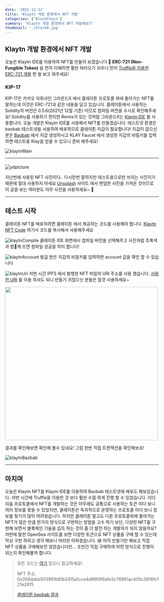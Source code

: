 ```yaml
---
date: '2021-12-12'
title: 'Klaytn 개발 환경에서 NFT 개발'
categories: ['BlockChain']
summary: 'Klaytn 개발 환경에서 NFT 개발해보기'
thumbnail: './block8.jpg'
---
```


## Klaytn 개발 환경에서 NFT 개발

오늘은 Klaytn IDE를 이용하여 NFT를 만들어 보겠습니다 🙂
**ERC-721 (Non-Fungible Token)** 을 먼저 이해하면 훨씬 따라오기 쉬우니 먼저 [Truffle을 이용한 ERC-721 개발](https://ysonbrian.github.io/blockchain7/) 편 을 보고 와주세요!

### KIP-17

KIP-17은 카카오 자회사인 그라운드X 에서 클레이튼 프로토콜 위에 돌아가는 NFT를 말하는데 이것은 ERC-721과 같은 내용을 담고 있습니다.
클레이튼에서 사용하는 Solidity의 버전은 0.5.6(2021년 12월 기준) 이므로 컴파일 버전을 수시로 확인해주세요!
Solidity를 사용하기 편리한 Remix가 있는 것처럼 그라운드X는 [Klaytn IDE](https://ide.klaytn.com/) 를 사용합니다.
오늘 개발은 Klaytn IDE를 사용해서 NFT를 만들겠습니다. 테스트넷 환경은 baobab 테스트넷을 사용하여 배포하므로 클레이튼 지갑이 필요합니다!
지갑이 없으신분은 [Baobab](https://baobab.wallet.klaytn.com/create) 에서 지갑 생성하시고 KLAY Faucet 에서 생성한 지갑의 비밀키를 입력하면 테스트용 Klay을 얻을 수 있으니 준비 해주세요!

![klaytnMain](../../ydblog/contents/klaytnMain.png)

---

####

![ydpicture](../../ydblog/contents/ydpicture.jpg)

지난번에 사용된 NFT 사진이다.. 다시한번 말하지만 테스트용으로만 쓰이는 사진이기 때문에 절대 사용하지 마세요
[Unsplash](https://unsplash.com/) 사이트 에서 랜덤한 사진을 가져온 것이므로 이 글을 보는 여러분도 아무 사진을 사용하세요~ 🤗

---

## 테스트 시작

클레이튼 NFT를 배포하려면 클레이튼 에서 제공하는 코드를 사용해야 합니다.
[Klaytn NFT Code](https://github.com/ysonbrian/block-smart-contract/blob/master/kip17/contracts/MyNFTs.sol) 여기서 코드를 복사해서 사용해주세요

![klaytnCompile](../../ydblog/contents/klaytnCompile.gif)
클레이튼 IDE 화면에서 컴파일 버전을 선택해주고 사진처럼 초록색과 함께 뜨면 컴파일 성공을 의미 합니다!

![klaytnAccount](../../ydblog/contents/klaytnAccount.gif)
발급 받은 지갑의 비밀키를 입력하면 account 값을 확인 할 수 있습니다

![klaytnUri](../../ydblog/contents/klaytnUri.gif)
저번 시간 IPFS 에서 발행한 NFT 파일의 URI 주소를 사용 했습니다. [사용한 URI](https://ipfs.io/ipfs/QmdwDwerocYHSQ2CRKuaDYDCSdTMi7v29sF13CJfLxSV3y?filename=nft.json) 를 이용 하셔도 되니 만들기 귀찮으신 분들은 맘것 사용하세요~

<img src="../../ydblog/contents/klaytnResult.png" width="500">

결과를 확인해보면 확인해 볼수 있네요! 그럼 한번 직접 트랜잭션을 확인해보죠!

![klaytnBaobab](../../ydblog/contents/klaytnBaobab.gif)

---

## 마치며

오늘은 Klaytn NFT를 Klaytn IDE를 이용하여 Baobab 테스트넷에 배포도 해보았습니다. 저번 시간에 Truffle을 이용한 것 보다 훨씬 수월 하게 진행 할 수 있었습니다.
이더리움 프로토콜에서 NFT를 개발하는 것은 아무래도 공통으로 사용하는 토큰 이다 보니 여러 정보를 찾을 수 있었지만, 클레이튼은 독자적으로 운영하는 프로토콜 이다 보니 정보를 찾기가 많이 어려웠습니다. 하지만 클레이튼 말고도 다른 프로토콜위에 돌아가는 NFT가 많은 만큼 한가지 방식으로 구현하는 방법을 고수 하기 보단, 다양한 NFT를 구현해 보면서 블록체인 기술을 습득 하는 것이 좀 더 발전 하는 개발자가 되지 않을까요? 저번에 말한 OpenSea 사이트를 보면 다양한 토큰으로 NFT 상품을 구매 할 수 있는데 막상 구현 하려고 생각 해보니 머리만 아파졌습니다. 😅
아직 만들기만 해보고 직접 NFT 상품을 구매해보진 않았습니다만... 조만간 직접 구매하여 어떤 방식으로 진행이 되는지 확인해볼까 합니다.

> 모든 코드는 [여기](https://github.com/ysonbrian/block-smart-contract/tree/master/kip17) 있으니 참고하세요!
>
> NFT 주소: 0x359dabb503961b61b2415a1cce4d96f0f6afe2c76961ac405c3918fc121e2815
>
> [클레이튼 baobab 결과](https://baobab.scope.klaytn.com/tx/0x359dabb503961b61b2415a1cce4d96f0f6afe2c76961ac405c3918fc121e2815?tabId=inputData)
